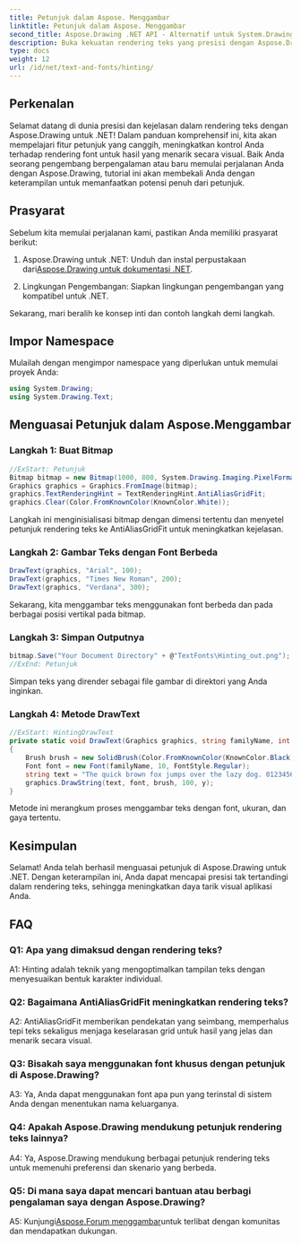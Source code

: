 ```yaml
---
title: Petunjuk dalam Aspose. Menggambar
linktitle: Petunjuk dalam Aspose. Menggambar
second_title: Aspose.Drawing .NET API - Alternatif untuk System.Drawing.Common
description: Buka kekuatan rendering teks yang presisi dengan Aspose.Drawing untuk .NET. Kuasai teknik petunjuk untuk font sebening kristal.
type: docs
weight: 12
url: /id/net/text-and-fonts/hinting/
---
```

## Perkenalan

Selamat datang di dunia presisi dan kejelasan dalam rendering teks dengan Aspose.Drawing untuk .NET! Dalam panduan komprehensif ini, kita akan mempelajari fitur petunjuk yang canggih, meningkatkan kontrol Anda terhadap rendering font untuk hasil yang menarik secara visual. Baik Anda seorang pengembang berpengalaman atau baru memulai perjalanan Anda dengan Aspose.Drawing, tutorial ini akan membekali Anda dengan keterampilan untuk memanfaatkan potensi penuh dari petunjuk.

## Prasyarat

Sebelum kita memulai perjalanan kami, pastikan Anda memiliki prasyarat berikut:

1.  Aspose.Drawing untuk .NET: Unduh dan instal perpustakaan dari[Aspose.Drawing untuk dokumentasi .NET](https://reference.aspose.com/drawing/net/).

2. Lingkungan Pengembangan: Siapkan lingkungan pengembangan yang kompatibel untuk .NET.

Sekarang, mari beralih ke konsep inti dan contoh langkah demi langkah.

## Impor Namespace

Mulailah dengan mengimpor namespace yang diperlukan untuk memulai proyek Anda:

```csharp
using System.Drawing;
using System.Drawing.Text;
```

## Menguasai Petunjuk dalam Aspose.Menggambar

### Langkah 1: Buat Bitmap

```csharp
//ExStart: Petunjuk
Bitmap bitmap = new Bitmap(1000, 800, System.Drawing.Imaging.PixelFormat.Format32bppPArgb);
Graphics graphics = Graphics.FromImage(bitmap);
graphics.TextRenderingHint = TextRenderingHint.AntiAliasGridFit;
graphics.Clear(Color.FromKnownColor(KnownColor.White));
```

Langkah ini menginisialisasi bitmap dengan dimensi tertentu dan menyetel petunjuk rendering teks ke AntiAliasGridFit untuk meningkatkan kejelasan.

### Langkah 2: Gambar Teks dengan Font Berbeda

```csharp
DrawText(graphics, "Arial", 100);
DrawText(graphics, "Times New Roman", 200);
DrawText(graphics, "Verdana", 300);
```

Sekarang, kita menggambar teks menggunakan font berbeda dan pada berbagai posisi vertikal pada bitmap.

### Langkah 3: Simpan Outputnya

```csharp
bitmap.Save("Your Document Directory" + @"TextFonts\Hinting_out.png");
//ExEnd: Petunjuk
```

Simpan teks yang dirender sebagai file gambar di direktori yang Anda inginkan.

### Langkah 4: Metode DrawText

```csharp
//ExStart: HintingDrawText
private static void DrawText(Graphics graphics, string familyName, int y)
{
    Brush brush = new SolidBrush(Color.FromKnownColor(KnownColor.Black));
    Font font = new Font(familyName, 10, FontStyle.Regular);
    string text = "The quick brown fox jumps over the lazy dog. 0123456789 ~!@#$%^&*()_+-={}[];':\"<>?/,.\\№`";
    graphics.DrawString(text, font, brush, 100, y);
}
```

Metode ini merangkum proses menggambar teks dengan font, ukuran, dan gaya tertentu.

## Kesimpulan

Selamat! Anda telah berhasil menguasai petunjuk di Aspose.Drawing untuk .NET. Dengan keterampilan ini, Anda dapat mencapai presisi tak tertandingi dalam rendering teks, sehingga meningkatkan daya tarik visual aplikasi Anda.

## FAQ

### Q1: Apa yang dimaksud dengan rendering teks?

A1: Hinting adalah teknik yang mengoptimalkan tampilan teks dengan menyesuaikan bentuk karakter individual.

### Q2: Bagaimana AntiAliasGridFit meningkatkan rendering teks?

A2: AntiAliasGridFit memberikan pendekatan yang seimbang, memperhalus tepi teks sekaligus menjaga keselarasan grid untuk hasil yang jelas dan menarik secara visual.

### Q3: Bisakah saya menggunakan font khusus dengan petunjuk di Aspose.Drawing?

A3: Ya, Anda dapat menggunakan font apa pun yang terinstal di sistem Anda dengan menentukan nama keluarganya.

### Q4: Apakah Aspose.Drawing mendukung petunjuk rendering teks lainnya?

A4: Ya, Aspose.Drawing mendukung berbagai petunjuk rendering teks untuk memenuhi preferensi dan skenario yang berbeda.

### Q5: Di mana saya dapat mencari bantuan atau berbagi pengalaman saya dengan Aspose.Drawing?

 A5: Kunjungi[Aspose.Forum menggambar](https://forum.aspose.com/c/diagram/17)untuk terlibat dengan komunitas dan mendapatkan dukungan.